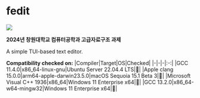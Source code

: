 # fedit
<img src="https://img.shields.io/badge/c-064F8C?style=for-the-badge&logo=c&logoColor=white">

**2024년 창원대학교 컴퓨터공학과 고급자료구조 과제**

A simple TUI-based text editor.

**Compatibility checked on:**
|Compiler|Target|OS|Checked|
|-|-|-|:-:|
|GCC 11.4.0|x86_64-linux-gnu|Ubuntu Server 22.04.4 LTS|🚧|
|Apple clang 15.0.0|arm64-apple-darwin23.5.0|macOS Sequoia 15.1 Beta 3|🚧|
|Microsoft Visual C++ 1936|x86_64|Windows 11 Enterprise x64|🚧|
|GCC 13.2.0|x86_64-w64-mingw32|Windows 11 Enterprise x64|🚧|
